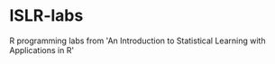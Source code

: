 # ISLR-labs
R programming labs from 'An Introduction to Statistical Learning with Applications in R'

